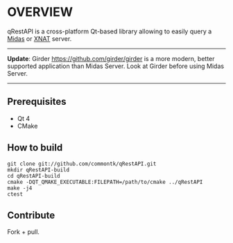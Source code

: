 # OVERVIEW

qRestAPI is a cross-platform Qt-based library allowing to easily query a [Midas](https://github.com/midasplatform/midas) or [XNAT](http://xnat.org) server.

---

**Update**: Girder https://github.com/girder/girder is a more modern, better supported application than Midas Server. Look at Girder before using Midas Server.

---

## Prerequisites

 * Qt 4
 * CMake

## How to build

    git clone git://github.com/commontk/qRestAPI.git
    mkdir qRestAPI-build
    cd qRestAPI-build
    cmake -DQT_QMAKE_EXECUTABLE:FILEPATH=/path/to/cmake ../qRestAPI
    make -j4
    ctest

## Contribute
Fork + pull.
